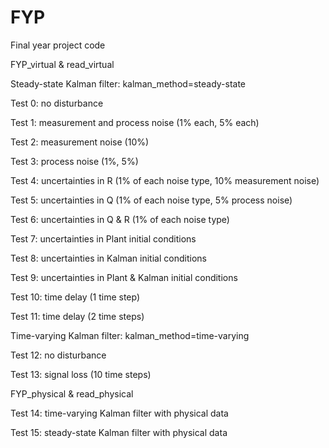 # FYP
Final year project code

FYP_virtual & read_virtual

Steady-state Kalman filter: kalman_method=steady-state

Test 0: no disturbance

Test 1: measurement and process noise (1% each, 5% each)

Test 2: measurement noise (10%)

Test 3: process noise (1%, 5%)

Test 4: uncertainties in R (1% of each noise type, 10% measurement noise)

Test 5: uncertainties in Q (1% of each noise type, 5% process noise)

Test 6: uncertainties in Q & R (1% of each noise type)

Test 7: uncertainties in Plant initial conditions

Test 8: uncertainties in Kalman initial conditions

Test 9: uncertainties in Plant & Kalman initial conditions

Test 10: time delay (1 time step)

Test 11: time delay (2 time steps)

Time-varying Kalman filter: kalman_method=time-varying

Test 12: no disturbance

Test 13: signal loss (10 time steps)

FYP_physical & read_physical

Test 14: time-varying Kalman filter with physical data

Test 15: steady-state Kalman filter with physical data
